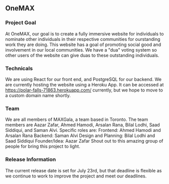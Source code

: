 ## OneMAX

### Project Goal
At OneMAX, our goal is to create a fully immersive website for individuals to nominate other individuals in their respective communities for ourstanding work they are doing. This website has a goal of promoting social good and involvement in our local communities. We have a "dua" voting system so other users of the website can give duas to these outstanding individuals.

### Technicals
We are using React for our front end, and PostgreSQL for our backend. We are currently hosting the website using a Heroku App. It can be accessed at https://polar-falls-71863.herokuapp.com/ currently, but we hope to move to a custom domain name shortly.

### Team
We are all members of MAXGala, a team based in Toronto.
The team members are Aazar Zafar, Ahmed Hamodi, Arsalan Rana, Bilal Lodhi, Saad Siddiqui, and Saman Alvi.
Specific roles are:
Frontend: Ahmed Hamodi and Arsalan Rana
Backend: Saman Alvi
Design and Planning: Bilal Lodhi and Saad Siddiqui
Founder/Idea: Aazar Zafar
Shout out to this amazing group of people for bring this project to light.

### Release Information
The current release date is set for July 23rd, but that deadline is flexible as we continue to work to improve the project and meet our deadlines.
